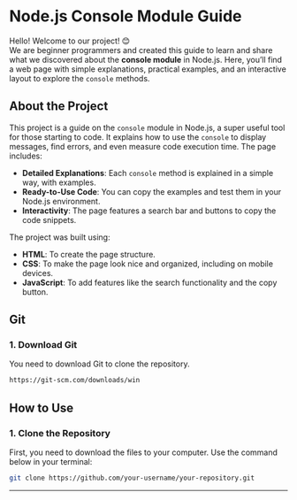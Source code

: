 
# Node.js Console Module Guide

Hello! Welcome to our project! 😊  
We are beginner programmers and created this guide to learn and share what we discovered about the **console module** in Node.js. Here, you’ll find a web page with simple explanations, practical examples, and an interactive layout to explore the `console` methods.

## About the Project

This project is a guide on the `console` module in Node.js, a super useful tool for those starting to code. It explains how to use the `console` to display messages, find errors, and even measure code execution time. The page includes:

- **Detailed Explanations**: Each `console` method is explained in a simple way, with examples.
- **Ready-to-Use Code**: You can copy the examples and test them in your Node.js environment.
- **Interactivity**: The page features a search bar and buttons to copy the code snippets.

The project was built using:
- **HTML**: To create the page structure.
- **CSS**: To make the page look nice and organized, including on mobile devices.
- **JavaScript**: To add features like the search functionality and the copy button.

## Git

### 1. Download Git
You need to download Git to clone the repository.

```bash
https://git-scm.com/downloads/win
```

## How to Use

### 1. Clone the Repository
First, you need to download the files to your computer. Use the command below in your terminal:

```bash
git clone https://github.com/your-username/your-repository.git
```

---
